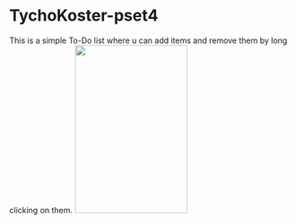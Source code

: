 # TychoKoster-pset4

This is a simple To-Do list where u can add items and remove them by long clicking on them.
<img src="https://cloud.githubusercontent.com/assets/22144808/19023164/9918ba68-88e7-11e6-87bf-8d17e3278d72.png" width = "200" height = "300" />
